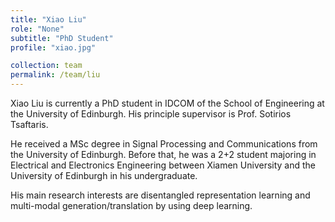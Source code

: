 ```yaml
---
title: "Xiao Liu"
role: "None"
subtitle: "PhD Student"
profile: "xiao.jpg"

collection: team
permalink: /team/liu
---
```

Xiao Liu is currently a PhD student in IDCOM of the School of Engineering at the University of Edinburgh. His principle supervisor is Prof. Sotirios Tsaftaris.

He received a MSc degree in Signal Processing and
Communications from the University of Edinburgh. Before that, he was a 2+2
student majoring in Electrical and Electronics Engineering between Xiamen
University and the University of Edinburgh in his undergraduate. 

His main research interests are disentangled representation learning and
multi-modal generation/translation by using deep learning.
